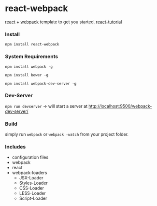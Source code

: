 react-webpack
=============

[react](http://facebook.github.io/react/index.html) + [webpack](https://github.com/webpack/webpack) template to get you started. [react-tutorial](http://facebook.github.io/react/docs/tutorial.html)


### Install
``` npm install react-webpack ```


### System Requirements

``` npm install webpack -g ```

``` npm install bower -g ```

``` npm install webpack-dev-server -g ```

### Dev-Server
``` npm run devserver ``` -> will start a server at [http://localhost:9500/webpack-dev-server/](http://localhost:9500/webpack-dev-server/)

### Build
simply run ``` webpack ``` or ``` webpack -watch ``` from your project folder.


### Includes
- configuration files
- webpack
- react
- webpack-loaders
    - JSX-Loader
    - Styles-Loader
    - CSS-Loader
    - LESS-Loader
    - Script-Loader









